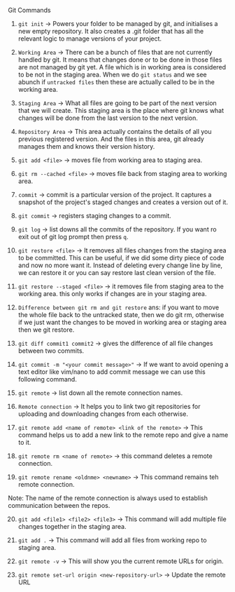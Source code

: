 Git Commands

1. `git init` -> Powers your folder to be managed by git, and initialises a new empty repository. It also creates a .git folder that has all the relevant logic to manage versions of your project.


2. `Working Area` -> There can be a bunch of files that are not currently handled by git. It means that changes done or to be done in those files are not managed by git yet. A file which is in working area is considered to be not in the staging area. When we do `git status` and we see abunch if `untracked files` then these are actually called to be in the working area.


3. `Staging Area` -> What all files are going to be part of the next version that we will create. This staging area is the place where git knows what changes will be done from the last version to the next version.


4. `Repository Area` -> This area actually contains the details of all you previous registered version. And the files in this area, git already manages them and knows their version history.

5. `git add <file>` -> moves file from working area to staging area.

6. `git rm --cached <file>` -> moves file back from staging area to working area.

7. `commit` -> commit is a particular version of the project. It captures a snapshot of the project's staged changes and creates a version out of it.

8. `git commit` -> registers staging changes to a commit.

9. `git log` -> list downs all the commits of the repository. If you want ro exit out of git log prompt then press `q`.

10. `git restore <file>` -> It removes all files changes from the staging area to be committed. This can be useful, if we did some dirty piece of code and now no more want it. Instead of deleting every change line by line, we can restore it or you can say restore last clean version of the file.

11. `git restore --staged <file>` -> it removes file from staging area to the working area. this only works if changes are in your staging area.

12. `Difference between git rm and git restore`
ans: if you want to move the whole file back to the untracked state, then we do git rm, otherwise if we just want the changes to be moved in working area or staging area then we git restore. 

13. `git diff commit1 commit2` -> gives the difference of all file changes between two commits.

14. `git commit -m "<your commit message>"` -> If we want to avoid opening a text editor like vim/nano to add commit message we can use this following command.

15. `git remote` -> list down all the remote connection names.

16. `Remote connection` -> It helps you to link two git repositories for uploading and downloading changes from each otherwise.

17. `git remote add <name of remote> <link of the remote>` -> This command helps us to add a new link to the remote repo and give a name to it.

18. `git remote rm <name of remote>` ->  this command deletes a remote connection.

19. `git remote rename <oldnme> <newname>` -> This command remains teh remote connection.

Note: The name of the remote connection is always used to establish communication between the repos.

20. `git add <file1> <file2> <file3>` -> This command will add multiple file changes together in the staging area.

21. `git add .` -> This command will add all files from working repo to staging area.

22. `git remote -v` -> This will show you the current remote URLs for origin.

23. `git remote set-url origin <new-repository-url>` -> Update the remote URL

